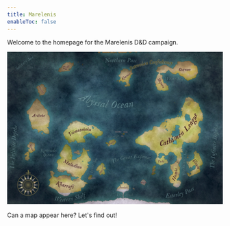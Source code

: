 ```yaml
---
title: Marelenis
enableToc: false
---
```


Welcome to the homepage for the Marelenis D&D campaign.

![worldmaplargecoloured.jpg](worldmaplargecoloured.jpg)

Can a map appear here?  Let's find out!